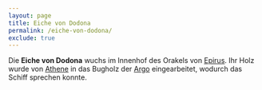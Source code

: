 ```yaml
---
layout: page
title: Eiche von Dodona
permalink: /eiche-von-dodona/
exclude: true
---
```


Die **Eiche von Dodona** wuchs im Innenhof des Orakels von [Epirus](/epirus/). Ihr Holz wurde von [Athene](/athene/) in das Bugholz der [Argo](/argo/) eingearbeitet, wodurch das Schiff sprechen konnte. 
